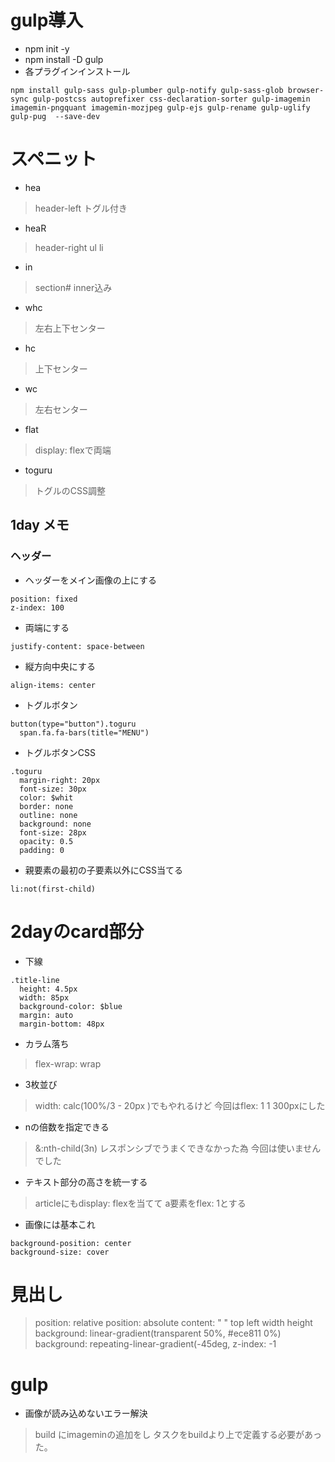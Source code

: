 # gulp導入
- npm init -y
- npm install -D gulp
- 各プラグインインストール
```
npm install gulp-sass gulp-plumber gulp-notify gulp-sass-glob browser-sync gulp-postcss autoprefixer css-declaration-sorter gulp-imagemin imagemin-pngquant imagemin-mozjpeg gulp-ejs gulp-rename gulp-uglify gulp-pug  --save-dev
```
# スペニット
- hea
>header-left トグル付き
- heaR
>header-right ul li
- in
>section#  inner込み
- whc
>左右上下センター
- hc
>上下センター
- wc
>左右センター
- flat
>display: flexで両端
- toguru
>トグルのCSS調整
## 1day メモ
### ヘッダー
- ヘッダーをメイン画像の上にする
```
position: fixed
z-index: 100
```
- 両端にする
```
justify-content: space-between
```
- 縦方向中央にする
```
align-items: center
```
- トグルボタン
```
button(type="button").toguru
  span.fa.fa-bars(title="MENU")
```
- トグルボタンCSS
```
.toguru
  margin-right: 20px
  font-size: 30px
  color: $whit
  border: none
  outline: none
  background: none
  font-size: 28px
  opacity: 0.5
  padding: 0
```
- 親要素の最初の子要素以外にCSS当てる
```
li:not(first-child)
```
# 2dayのcard部分
- 下線
```
.title-line
  height: 4.5px
  width: 85px
  background-color: $blue
  margin: auto
  margin-bottom: 48px
```
- カラム落ち
>flex-wrap: wrap
- 3枚並び
>width: calc(100%/3 - 20px )でもやれるけど
>今回はflex: 1 1 300pxにした
- nの倍数を指定できる
>&:nth-child(3n)
>レスポンシブでうまくできなかった為
>今回は使いませんでした
- テキスト部分の高さを統一する
>articleにもdisplay: flexを当てて
>a要素をflex: 1とする
- 画像には基本これ
```
background-position: center
background-size: cover
```
# 見出し
>position: relative
>position: absolute
>content: " "
>top
>left
>width
>height
>background: linear-gradient(transparent 50%, #ece811 0%)
>background: repeating-linear-gradient(-45deg,
>z-index: -1
# gulp
- 画像が読み込めないエラー解決
>build にimageminの追加をし
>タスクをbuildより上で定義する必要があった。

